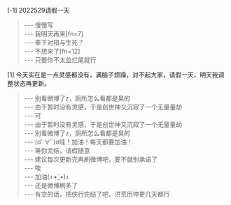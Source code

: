 
[-1] 2022529请假一天
>--- 慢慢写<br>
>--- 我明天再来[fn=7]<br>
>--- 拳下对错与生死？<br>
>--- 不想来了[fn=12]<br>
>--- 只要你不太监烂尾就行<br>

[1] 今天实在是一点灵感都没有，满脑子烦躁，对不起大家，请假一天，明天我调整状态再更新。
>--- 别看微博了z，厕所怎么看都是臭的<br>
>--- 由于暂时没有灵感，于是创世神又沉寂了一个无量量劫<br>
>--- 可<br>
>--- 由于暂时没有灵感，于是创世神又沉寂了一个无量量劫<br>
>--- 别看微博了z，厕所怎么看都是臭的<br>
>--- (σﾟ∀ﾟ)σ哇！加油！每天都要加油！<br>
>--- 等你完结，请假随意<br>
>--- 建议每次更新完再刷微博吧，要不就别承诺了<br>
>--- 唉<br>
>--- 加油(ง •̀_•́)ง<br>
>--- 还是微博刷多了<br>
>--- 有空的话，把侠行完结了吧，洪荒历停更几天都行<br>
